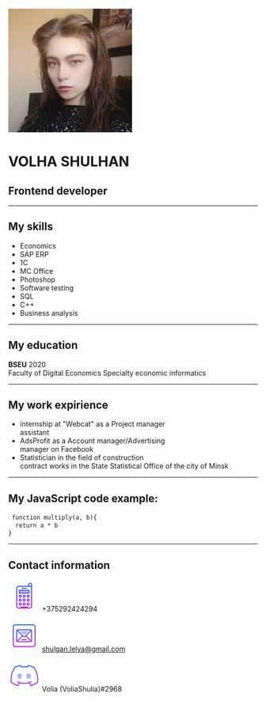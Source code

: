 


![Volha Shulhan](/img/photo.jpg)


# VOLHA SHULHAN

## Frontend developer

********
## My skills
* Economics
* SAP ERP
* 1C
* MC Office
* Photoshop
* Software testing
* SQL
* C++
* Business analysis

********

## My education
**BSEU**   2020                           
Faculty of Digital Economics
Specialty economic informatics
********

## My work expirience

* internship at "Webcat" as a Project manager  
assistant                                      
* AdsProfit as a Account manager/Advertising    
manager on Facebook                            
* Statistician in the field of construction    
contract works in the State Statistical Office 
of the city of Minsk 

********

## My JavaScript code example:

     function multiply(a, b){
      return a * b
    }

********

## Contact information

![Phone](/img/icons8-сотовый-телефон-64.png "Phone")   +375292424294


![E-mail](/img/icons8-почта-64.png "E-mail")  shulgan.lelya@gmail.com


![Discord](/img/icons8-discord-64.png "Discord") Volia (VoliaShulia)#2968